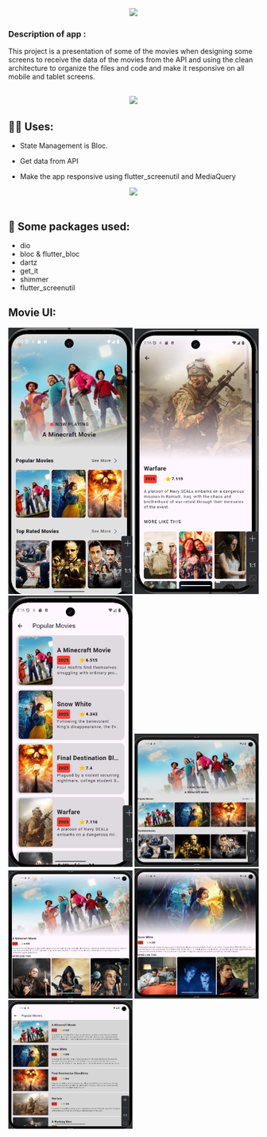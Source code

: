 <div align="center">
    <img src="https://readme-typing-svg.herokuapp.com/?font=Righteous&size=35&center=true&vCenter=true&width=500&height=70&duration=4000&lines=Movie+App+👋;Clean+Architecture+😎;" />
</div>



### Description of app :
This project is a presentation of some of the movies when designing some screens to receive the data of the movies from the API and using the clean architecture to organize the files and code and make it responsive on all mobile and tablet screens.


<br>
<div align="center">
    <img src="https://user-images.githubusercontent.com/73097560/115834477-dbab4500-a447-11eb-908a-139a6edaec5c.gif" />
</div>

## 🙋‍♂️ Uses:

- State Management is Bloc.

- Get data from API

- Make the app responsive using flutter_screenutil and MediaQuery


<div align="center">
    <img src="https://user-images.githubusercontent.com/73097560/115834477-dbab4500-a447-11eb-908a-139a6edaec5c.gif" />
</div>
<br>


## 🚀 Some packages used:

- dio
- bloc & flutter_bloc
- dartz
- get_it
- shimmer
- flutter_screenutil


## Movie UI:

<p float="left">
  <img src="movie app/Screenshot 2025-05-18 141551.png" width="250"/>
  <img src="movie app/Screenshot 2025-05-18 141640.png" width="250"/>
  <img src="movie app/Screenshot 2025-05-18 141708.png" width="250"/>
  <img src="movie app/Screenshot 2025-05-19 051458.png" width="250"/>
  <img src="movie app/Screenshot 2025-05-19 051516.png" width="250"/>
  <img src="movie app/Screenshot 2025-05-19 051537.png" width="250"/>
  <img src="movie app/Screenshot 2025-05-19 051632.png" width="250"/>
 
</p>
